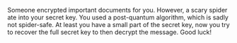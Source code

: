 Someone encrypted important documents for you. However, a scary spider ate into your secret key. You used a post-quantum algorithm, which is sadly not spider-safe. At least you have a small part of the secret key, now you try to recover the full secret key to then decrypt the message. Good luck!

